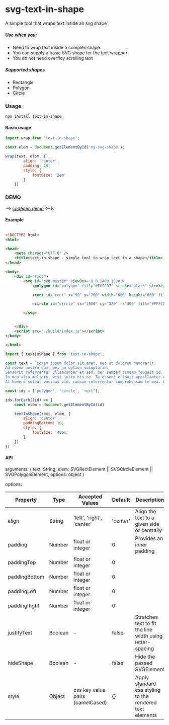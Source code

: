 # svg-text-in-shape
A simple tool that wraps text inside an svg shape

##### Use when you:

* Need to wrap text inside a complex shape.
* You can supply a basic SVG shape for the text wrapper
* You do not need overfloy scrolling text

##### Supported shapes

* Rectangle 
* Polygon
* Circle

### Usage
```
npm install text-in-shape
```

#### Basic usage
```Javascript
import wrap from 'text-in-shape';

const elem = document.getElementById('my-svg-shape');

wrap(text, elem, {
        align: 'center',
        padding: 20,
        style: {
            fontSize: '2em'
        }
    })

```

### DEMO 
--> [codepen demo](https://codepen.io/crispinsound/pen/YaejoP) <--B

#### Example
```HTML

<!DOCTYPE html>
<html>

<head>
    <meta charset="UTF-8" />
    <title>text-in-shape - simple tool to wrap text in a shape</title>
</head>

<body>
    <div id="root">
        <svg id="svg_master" viewBox="0 0 1400 1500">
            <polygon id="polygon" fill="#FFFCD7" stroke="black" stroke-width="4px" points="299.7,0 599.4,217.7 484.9,570 114.5,570 0,217.7 " />

            <rect id="rect" x="50" y="700" width="600" height="600" fill="#FFFCD7" stroke="black" stroke-width="4px" />

            <circle id="circle" cx="1000" cy="320" r="300" fill="#FFFCD7" stroke="black" stroke-width="4px" />

        </svg>


    </div>
    <script src="./build/index.js"></script>
</body>

</html>

```

```Javascript
import { textInShape } from 'text-in-shape';

const text = `Lorem ipsum dolor sit amet, nec ut dolorum hendrerit. 
Ad novum nostro eum, mei no option voluptaria. 
Senserit referrentur ullamcorper et sed, per semper timeam feugait id. 
In mea alia meliore, wisi justo his ne. Te essent eripuit appellantur eos. In intellegebat deterruisset vis, at albucius intellegebat sea, ad usu erat impedit. 
At homero soleat vocibus vim, causae referrentur comprehensam te mea. Ei duo fastidii complectitur, duo legendos euripidis no. Ea habeo invidunt vel. Et omnis probatus senserit eos, accumsan adipisci eum ut. Eu vel mandamus definitiones, usu no probo tempor, vel ad ignota imperdiet reprimique.`

const ids = ['polygon', 'circle', 'rect'];

ids.forEach((id) => {
    const elem = document.getElementById(id)

    textInShape(text, elem, {
        align: 'center',
        paddingBottom: 10,
        style: {
            fontSize: '40px'
        }
    })
})


```

#### API

arguments: (
    text: String, 
    elem: SVGRectElement || SVGCircleElement || SVGPolygonElement, 
    options: object
    ) 

options:

| Property      | Type     | Accepted Values                  | Default  | Description                                                |
| ------------- | -------- | --------------                   | -------- | ---------------------------------------------------        |
| align         | String   | 'left', 'right', 'center'        | 'center' | Align the text to a given side or centrally                |
| padding       | Number   | float or integer                 | 0        | Provides an inner padding                                  |
| paddingTop    | Number   | float or integer                 | 0        |                                                            |
| paddingBottom | Number   | float or integer                 | 0        |                                                            |
| paddingLeft   | Number   | float or integer                 | 0        |                                                            |
| paddingRight  | Number   | float or integer                 | 0        |                                                            |
| justifyText   | Boolean  | -                                | false    | Stretches text to fit the line width using letter-spacing  |
| hideShape     | Boolean  | -                                | false    | Hide the passed SVGElement                                 |
| style         | Object   | css key value pairs (camelCased) | {}       | Apply standard css styling to the rendered text elements   |




